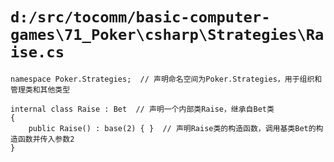 # `d:/src/tocomm/basic-computer-games\71_Poker\csharp\Strategies\Raise.cs`

```
namespace Poker.Strategies;  // 声明命名空间为Poker.Strategies，用于组织和管理类和其他类型

internal class Raise : Bet  // 声明一个内部类Raise，继承自Bet类
{
    public Raise() : base(2) { }  // 声明Raise类的构造函数，调用基类Bet的构造函数并传入参数2
}
```